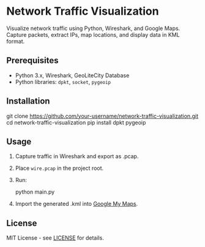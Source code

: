 # Network Traffic Visualization

Visualize network traffic using Python, Wireshark, and Google Maps. Capture packets, extract IPs, map locations, and display data in KML format.

## Prerequisites
- Python 3.x, Wireshark, GeoLiteCity Database
- Python libraries: `dpkt`, `socket`, `pygeoip`

## Installation

git clone https://github.com/your-username/network-traffic-visualization.git
cd network-traffic-visualization
pip install dpkt pygeoip


## Usage
1. Capture traffic in Wireshark and export as .pcap.
2. Place `wire.pcap` in the project root.
3. Run:

      python main.py
   
5. Import the generated .kml into [Google My Maps](https://www.google.com/mymaps).

## License
MIT License - see [LICENSE](LICENSE) for details.

